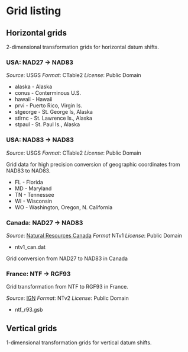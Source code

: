 # Grid listing

## Horizontal grids

2-dimensional transformation grids for horizontal datum shifts.

### USA: NAD27 -> NAD83

*Source*: USGS
*Format*: CTable2
*License*: Public Domain

* alaska - Alaska
* conus - Conterminous U.S.
* hawaii - Hawaii
* prvi - Puerto Rico, Virgin Is.
* stgeorge - St. George Is, Alaska
* stlrnc - St. Lawrence Is., Alaska
* stpaul - St. Paul Is., Alaska

### USA: NAD83 -> NAD83

*Source*: USGS
*Format*: CTable2
*License*: Public Domain

Grid data for high precision conversion of geographic coordinates from
NAD83 to NAD83.

* FL - Florida
* MD -  Maryland
* TN - Tennessee
* WI - Wisconsin
* WO - Washington, Oregon, N. California

### Canada: NAD27 -> NAD83

*Source*: [Natural Resources Canada](http://www.nrcan.gc.ca/earth-sciences/geomatics/geodetic-reference-systems/18766)
*Format* NTv1
*License*: Public Domain
* ntv1_can.dat

Grid conversion from NAD27 to NAD83 in Canada

### France: NTF -> RGF93

Grid transformation from NTF to RGF93 in France.

*Source*: [IGN](http://www.ign.fr/)
*Format*: NTv2
*License*: Public Domain

* ntf_r93.gsb

## Vertical grids

1-dimensional transformation grids for vertical datum shifts.
